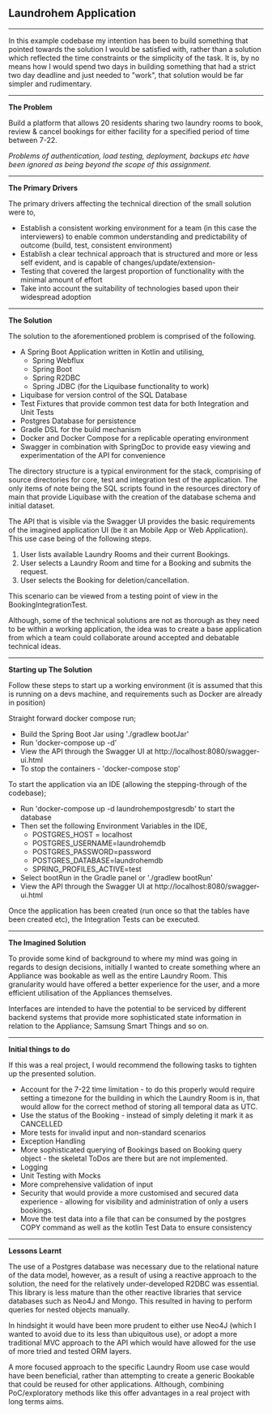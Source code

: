 <h2>Laundrohem Application</h2>

---
In this example codebase my intention has been to build something that pointed towards the solution I would be satisfied with, rather than a solution which reflected the time constraints or the simplicity of the task.  It is, by no means how I would spend two days in building something that had a strict two day deadline and just needed to "work", that solution would be far simpler and rudimentary.


---
**The Problem**

Build a platform that allows 20 residents sharing two laundry rooms to book, review & cancel bookings for either facility for a specified period of time between 7-22. 

*Problems of authentication, load testing, deployment, backups etc have been ignored as being beyond the scope of this assignment.*

---
**The Primary Drivers**

The primary drivers affecting the technical direction of the small solution were to,

* Establish a consistent working environment for a team (in this case the interviewers) to enable common understanding and predictability of outcome (build, test, consistent environment)
* Establish a clear technical approach that is structured and more or less self evident, and is capable of changes/update/extension-
* Testing that covered the largest proportion of functionality with the minimal amount of effort 
* Take into account the suitability of technologies based upon their widespread adoption 

---
**The Solution**

The solution to the aforementioned problem is comprised of the following.
* A Spring Boot Application written in Kotlin and utilising,
  * Spring Webflux
  * Spring Boot
  * Spring R2DBC
  * Spring JDBC (for the Liquibase functionality to work)
* Liquibase for version control of the SQL Database
* Test Fixtures that provide common test data for both Integration and Unit Tests
* Postgres Database for persistence
* Gradle DSL for the build mechanism
* Docker and Docker Compose for a replicable operating environment
* Swagger in combination with SpringDoc to provide easy viewing and experimentation of the API for convenience

The directory structure is a typical environment for the stack, comprising of source directories for core, test and integration test of the application.  The only items of note being the SQL scripts found in the resources directory of main that provide Liquibase with the creation of the database schema and initial dataset.

The API that is visible via the Swagger UI provides the basic requirements of the imagined application UI (be it an Mobile App or Web Application).  This use case being of the following steps.

1. User lists available Laundry Rooms and their current Bookings.
2. User selects a Laundry Room and time for a Booking and submits the request.
3. User selects the Booking for deletion/cancellation.

This scenario can be viewed from a testing point of view in the BookingIntegrationTest.

Although, some of the technical solutions are not as thorough as they need to be within a working application, the idea was to create a base application from which a team could collaborate around accepted and debatable technical ideas.

---
**Starting up The Solution**

Follow these steps to start up a working environment (it is assumed that this is running on a devs machine, and requirements such as Docker are already in position)

Straight forward docker compose run;
* Build the Spring Boot Jar using './gradlew bootJar'
* Run 'docker-compose up -d'
* View the API through the Swagger UI at http://localhost:8080/swagger-ui.html
* To stop the containers - 'docker-compose stop'

To start the application via an IDE (allowing the stepping-through of the codebase);
* Run 'docker-compose up -d laundrohempostgresdb' to start the database
* Then set the following Environment Variables in the IDE,
  *  POSTGRES_HOST = localhost
  *  POSTGRES_USERNAME=laundrohemdb
  *  POSTGRES_PASSWORD=password
  *  POSTGRES_DATABASE=laundrohemdb
  *  SPRING_PROFILES_ACTIVE=test
* Select bootRun in the Gradle panel or './gradlew bootRun'
* View the API through the Swagger UI at http://localhost:8080/swagger-ui.html

Once the application has been created (run once so that the tables have been created etc), the Integration Tests can be executed.

---
**The Imagined Solution**

To provide some kind of background to where my mind was going in regards to design decisions, initially I wanted to create something where an Appliance was bookable as well as the entire Laundry Room.  This granularity would have offered a better experience for the user, and a more efficient utilisation of the Appliances themselves.

Interfaces are intended to have the potential to be serviced by different backend systems that provide more sophisticated state information in relation to the Appliance; Samsung Smart Things and so on.

---
**Initial things to do**

If this was a real project, I would recommend the following tasks to tighten up the presented solution.

* Account for the 7-22 time limitation - to do this properly would require setting a timezone for the building in which the Laundry Room is in, that would allow for the correct method of storing all temporal data as UTC.
* Use the status of the Booking - instead of simply deleting it mark it as CANCELLED
* More tests for invalid input and non-standard scenarios
* Exception Handling
* More sophisticated querying of Bookings based on Booking query object - the skeletal ToDos are there but are not implemented.
* Logging 
* Unit Testing with Mocks
* More comprehensive validation of input
* Security that would provide a more customised and secured data experience - allowing for visibility and administration of only a users bookings.
* Move the test data into a file that can be consumed by the postgres COPY command as well as the kotlin Test Data to ensure consistency

---
**Lessons Learnt**

The use of a Postgres database was necessary due to the relational nature of the data model, however, as a result of using a reactive approach to the solution, the need for the relatively under-developed R2DBC was essential.  This library is less mature than the other reactive libraries that service databases such as Neo4J and Mongo.  This resulted in having to perform queries for nested objects manually.

In hindsight it would have been more prudent to either use Neo4J (which I wanted to avoid due to its less than ubiquitous use), or adopt a more traditional MVC approach to the API which would have allowed for the use of more tried and tested ORM layers.

A more focused approach to the specific Laundry Room use case would have been beneficial, rather than attempting to create a generic Bookable that could be reused for other applications. Although, combining PoC/exploratory methods like this offer advantages in a real project with long terms aims.
